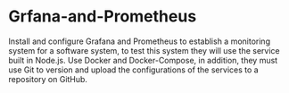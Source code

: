 # Grfana-and-Prometheus
Install and configure Grafana and Prometheus to establish a monitoring system for a software system, to test this system they will use the service built in Node.js. Use Docker and Docker-Compose, in addition, they must use Git to version and upload the configurations of the services to a repository on GitHub.
